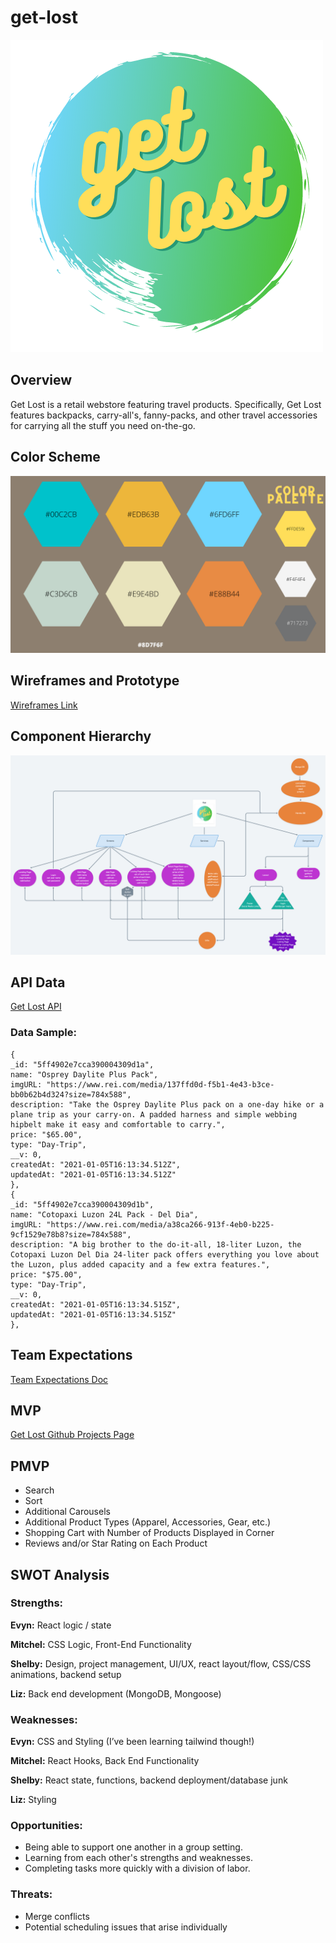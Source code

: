 # get-lost

![Get Lost logo](./client/assets/get_2.png)

## Overview

Get Lost is a retail webstore featuring travel products. Specifically, Get Lost features backpacks, carry-all's, fanny-packs, and other travel accessories for carrying all the stuff you need on-the-go.

## Color Scheme

![Color Palette](./client/assets/getlostCP.png)

## Wireframes and Prototype

[Wireframes Link](https://www.canva.com/design/DAESRseRiGI/NbONkDtclRCAfoCm7KShPA/view?utm_content=DAESRseRiGI&utm_campaign=designshare&utm_medium=link&utm_source=sharebutton)

## Component Hierarchy

![Whimsical Component Hierarchy](./client/assets/getLostHierarchy.png)

## API Data

[Get Lost API](https://get-lost-api.herokuapp.com/api/products)

### Data Sample:

```
{
_id: "5ff4902e7cca390004309d1a",
name: "Osprey Daylite Plus Pack",
imgURL: "https://www.rei.com/media/137ffd0d-f5b1-4e43-b3ce-bb0b62b4d324?size=784x588",
description: "Take the Osprey Daylite Plus pack on a one-day hike or a plane trip as your carry-on. A padded harness and simple webbing hipbelt make it easy and comfortable to carry.",
price: "$65.00",
type: "Day-Trip",
__v: 0,
createdAt: "2021-01-05T16:13:34.512Z",
updatedAt: "2021-01-05T16:13:34.512Z"
},
{
_id: "5ff4902e7cca390004309d1b",
name: "Cotopaxi Luzon 24L Pack - Del Dia",
imgURL: "https://www.rei.com/media/a38ca266-913f-4eb0-b225-9cf1529e78b8?size=784x588",
description: "A big brother to the do-it-all, 18-liter Luzon, the Cotopaxi Luzon Del Dia 24-liter pack offers everything you love about the Luzon, plus added capacity and a few extra features.",
price: "$75.00",
type: "Day-Trip",
__v: 0,
createdAt: "2021-01-05T16:13:34.515Z",
updatedAt: "2021-01-05T16:13:34.515Z"
},
```

## Team Expectations

[Team Expectations Doc](https://docs.google.com/document/d/1VrfWZuzz9GX8ofPkck9fHQeeOAk0MUv3F3ChuMPLrBI/edit?usp=sharing)

## MVP

[Get Lost Github Projects Page](https://github.com/enewton3/get-lost/projects/1)

## PMVP

- Search
- Sort
- Additional Carousels
- Additional Product Types (Apparel, Accessories, Gear, etc.)
- Shopping Cart with Number of Products Displayed in Corner
- Reviews and/or Star Rating on Each Product

## SWOT Analysis

### Strengths:

**Evyn:** React logic / state

**Mitchel:** CSS Logic, Front-End Functionality

**Shelby:** Design, project management, UI/UX, react layout/flow, CSS/CSS animations, backend setup

**Liz:** Back end development (MongoDB, Mongoose)

### Weaknesses:

**Evyn:** CSS and Styling (I’ve been learning tailwind though!)

**Mitchel:** React Hooks, Back End Functionality

**Shelby:** React state, functions, backend deployment/database junk

**Liz:** Styling

### Opportunities:

- Being able to support one another in a group setting.
- Learning from each other's strengths and weaknesses.
- Completing tasks more quickly with a division of labor.

### Threats:

- Merge conflicts
- Potential scheduling issues that arise individually
